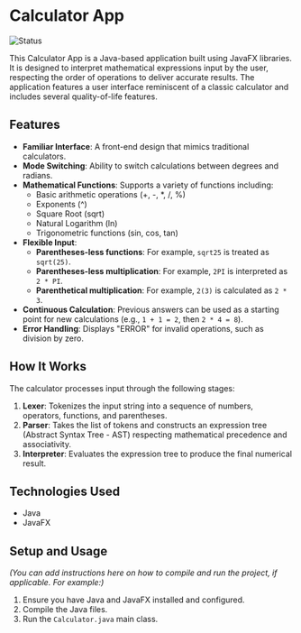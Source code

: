 # Calculator App
![Status](https://img.shields.io/badge/status-completed-brightgreen)

This Calculator App is a Java-based application built using JavaFX libraries. It is designed to interpret mathematical expressions input by the user, respecting the order of operations to deliver accurate results. The application features a user interface reminiscent of a classic calculator and includes several quality-of-life features.

## Features

* **Familiar Interface**: A front-end design that mimics traditional calculators.
* **Mode Switching**: Ability to switch calculations between degrees and radians.
* **Mathematical Functions**: Supports a variety of functions including:
    * Basic arithmetic operations (+, -, \*, /, %)
    * Exponents (^)
    * Square Root (sqrt)
    * Natural Logarithm (ln)
    * Trigonometric functions (sin, cos, tan)
* **Flexible Input**:
    * **Parentheses-less functions**: For example, `sqrt25` is treated as `sqrt(25)`.
    * **Parentheses-less multiplication**: For example, `2PI` is interpreted as `2 * PI`.
    * **Parenthetical multiplication**: For example, `2(3)` is calculated as `2 * 3`.
* **Continuous Calculation**: Previous answers can be used as a starting point for new calculations (e.g., `1 + 1 = 2`, then `2 * 4 = 8`).
* **Error Handling**: Displays "ERROR" for invalid operations, such as division by zero.

## How It Works

The calculator processes input through the following stages:

1.  **Lexer**: Tokenizes the input string into a sequence of numbers, operators, functions, and parentheses.
2.  **Parser**: Takes the list of tokens and constructs an expression tree (Abstract Syntax Tree - AST) respecting mathematical precedence and associativity.
3.  **Interpreter**: Evaluates the expression tree to produce the final numerical result.

## Technologies Used

* Java
* JavaFX

## Setup and Usage

*(You can add instructions here on how to compile and run the project, if applicable. For example:)*

1.  Ensure you have Java and JavaFX installed and configured.
2.  Compile the Java files.
3.  Run the `Calculator.java` main class.
